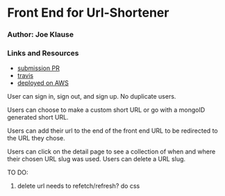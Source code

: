 # Front End for Url-Shortener

### Author: Joe Klause

### Links and Resources
* [submission PR](https://github.com/JKlause/url-shortener-be/pull/2)
* [travis](https://travis-ci.com/JKlause/url-shortener-be)
* [deployed on AWS](http://shorten-you-rl.s3-website-us-west-2.amazonaws.com/) 


User can sign in, sign out, and sign up.
No duplicate users.

Users can choose to make a custom short URL or go with a mongoID generated short URL.

Users can add their url to the end of the front end URL to be redirected to the URL they chose.

Users can click on the detail page to see a collection of when and where their chosen URL slug was used.
Users can delete a URL slug.


TO DO:
1. delete url needs to refetch/refresh?
do css

